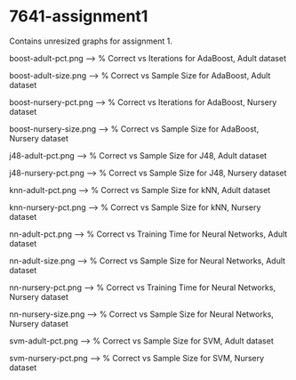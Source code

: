 # 7641-assignment1
Contains unresized graphs for assignment 1.

boost-adult-pct.png --> % Correct vs Iterations for AdaBoost, Adult dataset

boost-adult-size.png --> % Correct vs Sample Size for AdaBoost, Adult dataset

boost-nursery-pct.png --> % Correct vs Iterations for AdaBoost, Nursery dataset

boost-nursery-size.png --> % Correct vs Sample Size for AdaBoost, Nursery dataset

j48-adult-pct.png	--> % Correct vs Sample Size for J48, Adult dataset

j48-nursery-pct.png	--> % Correct vs Sample Size for J48, Nursery dataset

knn-adult-pct.png	--> % Correct vs Sample Size for kNN, Adult dataset

knn-nursery-pct.png	--> % Correct vs Sample Size for kNN, Nursery dataset

nn-adult-pct.png	--> % Correct vs Training Time for Neural Networks, Adult dataset

nn-adult-size.png -->	% Correct vs Sample Size for Neural Networks, Adult dataset

nn-nursery-pct.png	--> % Correct vs Training Time for Neural Networks, Nursery dataset

nn-nursery-size.png	-->	% Correct vs Sample Size for Neural Networks, Nursery dataset

svm-adult-pct.png	-->	% Correct vs Sample Size for SVM, Adult dataset

svm-nursery-pct.png -->	% Correct vs Sample Size for SVM, Nursery dataset
